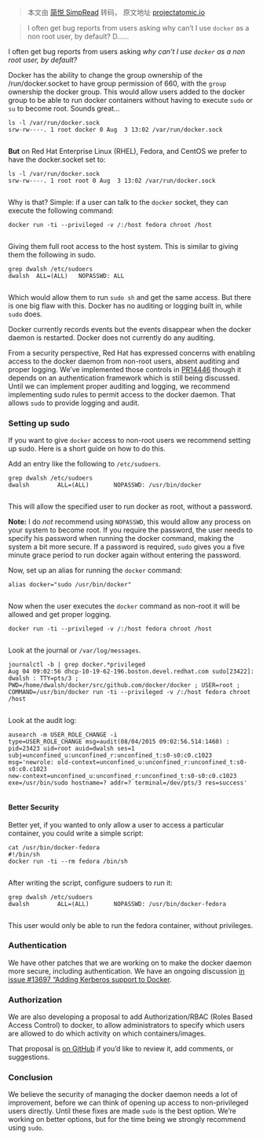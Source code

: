 > 本文由 [简悦 SimpRead](http://ksria.com/simpread/) 转码， 原文地址 [projectatomic.io](https://projectatomic.io/blog/2015/08/why-we-dont-let-non-root-users-run-docker-in-centos-fedora-or-rhel/)

> I often get bug reports from users asking why can’t I use `docker` as a non root user, by default? D......

I often get bug reports from users asking _why can’t I use `docker` as a non root user, by default?_

Docker has the ability to change the group ownership of the /run/docker.socket to have group permission of 660, with the `group` ownership the docker group. This would allow users added to the docker group to be able to run docker containers without having to execute `sudo` or `su` to become root. Sounds great…  

```
ls -l /var/run/docker.sock 
srw-rw----. 1 root docker 0 Aug  3 13:02 /var/run/docker.sock


```

**But** on Red Hat Enterprise Linux (RHEL), Fedora, and CentOS we prefer to have the docker.socket set to:

```
ls -l /var/run/docker.sock 
srw-rw----. 1 root root 0 Aug  3 13:02 /var/run/docker.sock


```

Why is that? Simple: if a user can talk to the `docker` socket, they can execute the following command:

```
docker run -ti --privileged -v /:/host fedora chroot /host


```

Giving them full root access to the host system. This is similar to giving them the following in sudo.

```
grep dwalsh /etc/sudoers
dwalsh  ALL=(ALL)   NOPASSWD: ALL


```

Which would allow them to run `sudo sh` and get the same access. But there is one big flaw with this. Docker has no auditing or logging built in, while `sudo` does.

Docker currently records events but the events disappear when the docker daemon is restarted. Docker does not currently do any auditing.

From a security perspective, Red Hat has expressed concerns with enabling access to the docker daemon from non-root users, absent auditing and proper logging. We’ve implemented those controls in [PR14446](https://github.com/docker/docker/pull/14446) though it depends on an authentication framework which is still being discussed. Until we can implement proper auditing and logging, we recommend implementing sudo rules to permit access to the docker daemon. That allows `sudo` to provide logging and audit.

### Setting up sudo

If you want to give `docker` access to non-root users we recommend setting up sudo. Here is a short guide on how to do this.

Add an entry like the following to `/etc/sudoers`.

```
grep dwalsh /etc/sudoers
dwalsh        ALL=(ALL)       NOPASSWD: /usr/bin/docker


```

This will allow the specified user to run docker as root, without a password.

**Note:** I do _not_ recommend using `NOPASSWD`, this would allow any process on your system to become root. If you require the password, the user needs to specify his password when running the docker command, making the system a bit more secure. If a password is required, `sudo` gives you a five minute grace period to run docker again without entering the password.

Now, set up an alias for running the `docker` command:

```
alias docker="sudo /usr/bin/docker"


```

Now when the user executes the `docker` command as non-root it will be allowed and get proper logging.

```
docker run -ti --privileged -v /:/host fedora chroot /host


```

Look at the journal or `/var/log/messages`.

```
journalctl -b | grep docker.*privileged
Aug 04 09:02:56 dhcp-10-19-62-196.boston.devel.redhat.com sudo[23422]:   dwalsh : TTY=pts/3 ; PWD=/home/dwalsh/docker/src/github.com/docker/docker ; USER=root ; COMMAND=/usr/bin/docker run -ti --privileged -v /:/host fedora chroot /host


```

Look at the audit log:

```
ausearch -m USER_ROLE_CHANGE -i
type=USER_ROLE_CHANGE msg=audit(08/04/2015 09:02:56.514:1460) : pid=23423 uid=root auid=dwalsh ses=1 subj=unconfined_u:unconfined_r:unconfined_t:s0-s0:c0.c1023 msg='newrole: old-context=unconfined_u:unconfined_r:unconfined_t:s0-s0:c0.c1023
new-context=unconfined_u:unconfined_r:unconfined_t:s0-s0:c0.c1023 exe=/usr/bin/sudo hostname=? addr=? terminal=/dev/pts/3 res=success'


```

#### Better Security

Better yet, if you wanted to only allow a user to access a particular container, you could write a simple script:

```
cat /usr/bin/docker-fedora
#!/bin/sh
docker run -ti --rm fedora /bin/sh


```

After writing the script, configure sudoers to run it:

```
grep dwalsh /etc/sudoers
dwalsh        ALL=(ALL)       NOPASSWD: /usr/bin/docker-fedora


```

This user would only be able to run the fedora container, without privileges.

### Authentication

We have other patches that we are working on to make the docker daemon more secure, including authentication. We have an ongoing discussion [in issue #13697 “Adding Kerberos support to Docker](https://github.com/docker/docker/issues/13697).

### Authorization

We are also developing a proposal to add Authorization/RBAC (Roles Based Access Control) to docker, to allow administrators to specify which users are allowed to do which activity on which containers/images.

That proposal is [on GitHub](https://github.com/rhatdan/docker-rbac) if you’d like to review it, add comments, or suggestions.

### Conclusion

We believe the security of managing the docker daemon needs a lot of improvement, before we can think of opening up access to non-privileged users directly. Until these fixes are made `sudo` is the best option. We’re working on better options, but for the time being we strongly recommend using `sudo`.